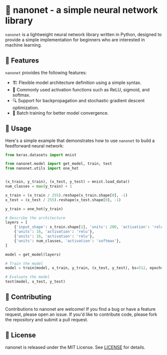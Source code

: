 # 🧠 nanonet - a simple neural network library

`nanonet` is a lightweight neural network library written in Python, designed to provide a simple implementation for beginners who are interested in machine learning.

## 🌟 Features

`nanonet` provides the following features:

- 🏗️ Flexible model architecture definition using a simple syntax.
- 🚀 Commonly used activation functions such as ReLU, sigmoid, and softmax.
- 🔍 Support for backpropagation and stochastic gradient descent optimization.
- 🎉 Batch training for better model convergence.

## 🚀 Usage

Here's a simple example that demonstrates how to use `nanonet` to build a feedforward neural network:

```python
from keras.datasets import mnist

from nanonet.model import get_model, train, test
from nanonet.utils import one_hot


(x_train, y_train), (x_test, y_test) = mnist.load_data()
num_classes = max(y_train) + 1

x_train = (x_train / 255).reshape(x_train.shape[0], -1)
x_test = (x_test / 255).reshape(x_test.shape[0], -1)

y_train = one_hot(y_train)

# Describe the architecture
layers = [
    {'input_shape': x_train.shape[1], 'units': 200, 'activation': 'relu'},
    {'units': 16, 'activation': 'relu'},
    {'units': 16, 'activation': 'relu'},
    {'units': num_classes, 'activation': 'softmax'},
]

model = get_model(layers)

# Train the model
model = train(model, x_train, y_train, (x_test, y_test), bs=512, epochs=20, loss='mse')

# Evaluate the model
test(model, x_test, y_test)
```

## 🤝 Contributing

Contributions to nanonet are welcome! If you find a bug or have a feature request, please open an issue. If you'd like to contribute code, please fork the repository and submit a pull request.

## 📝 License

nanonet is released under the MIT License. See [LICENSE](./LICENSE) for details.